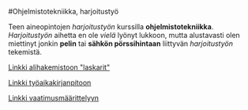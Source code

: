 #Ohjelmistotekniikka, harjoitustyö

Teen aineopintojen *harjoitustyön* kurssilla **ohjelmistotekniikka**.
*Harjoitustyön* aihetta en ole *vielä* lyönyt lukkoon, mutta alustavasti olen miettinyt jonkin **pelin** tai **sähkön pörssihintaan** liittyvän *harjoitustyön* tekemistä. 

[Linkki alihakemistoon "laskarit"](laskarit/)

[Linkki työaikakirjanpitoon](dokumentaatio/tyoaikakirjanpito.md)

[Linkki vaatimusmäärittelyyn](dokumentaatio/vaatimusmaarittely.md)
